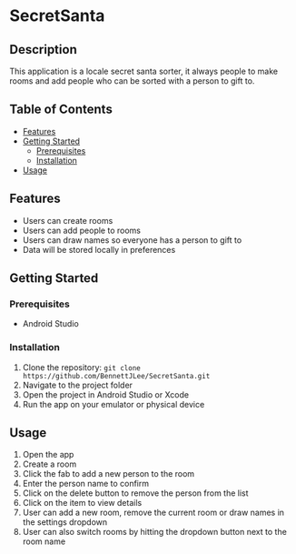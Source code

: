 # SecretSanta

## Description

This application is a locale secret santa sorter, it always people to make rooms and add people who can be sorted with a person to gift to.

## Table of Contents

- [Features](#features)
- [Getting Started](#getting-started)
  - [Prerequisites](#prerequisites)
  - [Installation](#installation)
- [Usage](#usage)

## Features

- Users can create rooms
- Users can add people to rooms
- Users can draw names so everyone has a person to gift to
- Data will be stored locally in preferences

## Getting Started

### Prerequisites

- Android Studio

### Installation

1. Clone the repository: `git clone https://github.com/BennettJLee/SecretSanta.git`
2. Navigate to the project folder
3. Open the project in Android Studio or Xcode
4. Run the app on your emulator or physical device

## Usage

1. Open the app
2. Create a room
3. Click the fab to add a new person to the room
4. Enter the person name to confirm
5. Click on the delete button to remove the person from the list
6. Click on the item to view details
7. User can add a new room, remove the current room or draw names in the settings dropdown
8. User can also switch rooms by hitting the dropdown button next to the room name
